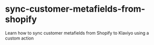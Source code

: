 # sync-customer-metafields-from-shopify
Learn how to sync customer metafields from Shopify to Klaviyo using a custom action
